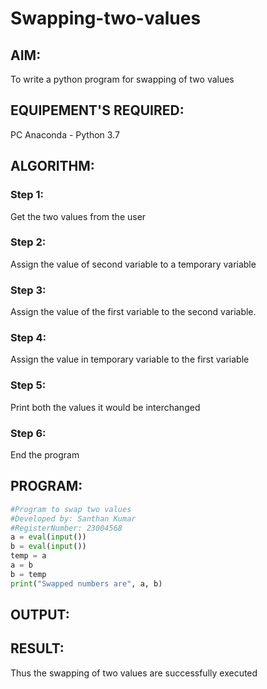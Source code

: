 # Swapping-two-values
## AIM:
To write a python program for swapping of two values
## EQUIPEMENT'S REQUIRED: 
PC
Anaconda - Python 3.7
## ALGORITHM: 
### Step 1:
Get the two values from the user
### Step 2: 
Assign the value of second variable to a temporary variable 
### Step 3: 
Assign the value of the first variable to the second variable.
### Step 4:  
Assign the value in temporary variable to the first variable
### Step 5: 
Print both the values it would be interchanged
### Step 6: 
End the program
## PROGRAM:
```python
#Program to swap two values
#Developed by: Santhan Kumar
#RegisterNumber: 23004568
a = eval(input())
b = eval(input())
temp = a
a = b
b = temp
print("Swapped numbers are", a, b)
```
## OUTPUT:


## RESULT:
Thus the swapping of two values are successfully executed



